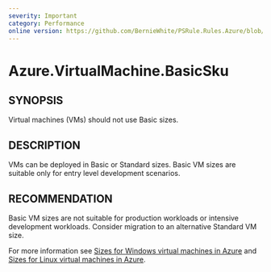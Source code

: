 ```yaml
---
severity: Important
category: Performance
online version: https://github.com/BernieWhite/PSRule.Rules.Azure/blob/master/docs/rules/en-US/Azure.VirtualMachine.BasicSku.md
---
```


# Azure.VirtualMachine.BasicSku

## SYNOPSIS

Virtual machines (VMs) should not use Basic sizes.

## DESCRIPTION

VMs can be deployed in Basic or Standard sizes. Basic VM sizes are suitable only for entry level development scenarios.

## RECOMMENDATION

Basic VM sizes are not suitable for production workloads or intensive development workloads. Consider migration to an alternative Standard VM size.

For more information see [Sizes for Windows virtual machines in Azure](https://docs.microsoft.com/en-us/azure/virtual-machines/windows/sizes) and [Sizes for Linux virtual machines in Azure](https://docs.microsoft.com/en-us/azure/virtual-machines/linux/sizes).
